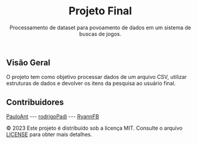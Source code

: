<!DOCTYPE html>
<html lang="pt-br">
<head>
  <meta charset="UTF-8">
  <meta name="viewport" content="width=device-width, initial-scale=1.0">
</head>
<body>

  <header>
    <h1>Projeto Final</h1>
    <p>Processamento de dataset para povoamento de dados em um sistema de buscas de jogos.</p>
  </header>

  <section>
    <h2>Visão Geral</h2>
    <p>
      O projeto tem como objetivo processar dados de um arquivo CSV, utilizar estruturas de dados e devolver os itens da pesquisa ao usuário final.
    </p>
  </section>

  <section>
    <h2>Contribuidores</h2>
    <p>
      <a href="https://github.com/PauloAnt">PauloAnt</a> ---
      <a href="https://github.com/rodrigoPadi">rodrigoPadi</a> ---
      <a href="https://github.com/RyannFB">RyannFB</a>
    </p>
  </section>

  <footer>
    <p>
      &copy; 2023 Este projeto é distribuído sob a licença MIT. Consulte o arquivo <a href="https://github.com/PauloAnt/Projeto-Final/blob/main/LICENSE">LICENSE</a> para obter mais detalhes.
    </p>
  </footer>

</body>
</html>
